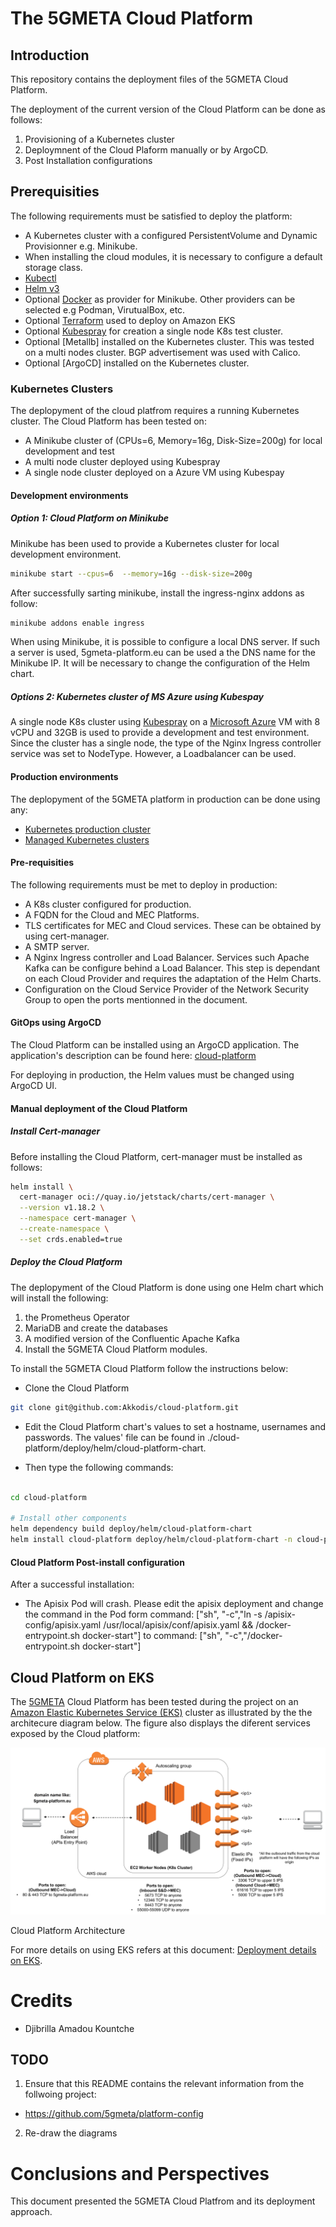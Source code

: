 # The 5GMETA Cloud Platform

## Introduction

This repository contains the deployment files of the 5GMETA Cloud Platform. 

The deployment of the current version of the Cloud Platform can be done as follows:

1. Provisioning of a Kubernetes cluster
2. Deploymnent of the Cloud Plaform manually or by ArgoCD.
3. Post Installation configurations

## Prerequisities

The following requirements must be satisfied to deploy the platform:

-  A Kubernetes cluster with a configured PersistentVolume and Dynamic Provisionner e.g. Minikube.
-  When installing the cloud modules, it is necessary to configure a default storage class.
-  [Kubectl](https://kubernetes.io/docs/tasks/tools/#kubectl)
-  [Helm v3](https://helm.sh/docs/intro/install/)
-  Optional [Docker](https://www.docker.com/get-started/) as provider for Minikube. Other providers can be selected e.g Podman, VirutualBox, etc.
-  Optional [Terraform](https://developer.hashicorp.com/terraform/install?product_intent=terraform) used to deploy on Amazon EKS
-  Optional [Kubespray](https://github.com/kubernetes-sigs/kubespray) for creation a single node K8s test cluster.
-  Optional [Metallb] installed on the Kubernetes cluster. This was tested on a multi nodes cluster. BGP advertisement was used with Calico. 
-  Optional [ArgoCD] installed on the Kubernetes cluster. 

### Kubernetes Clusters

The deplopyment of the cloud platfrom requires a running Kubernetes cluster. The Cloud Platform has been tested on:
- A Minikube cluster of (CPUs=6, Memory=16g, Disk-Size=200g) for local development and test
- A multi node cluster deployed using Kubespray
- A single node cluster deployed on a Azure VM using Kubespay

#### Development environments

##### Option 1: Cloud Platform on Minikube <a name="cloud-platform-minikube"></a>

Minikube has been used to provide a Kubernetes cluster for local development environment.

```bash
minikube start --cpus=6  --memory=16g --disk-size=200g
```

After successfully sarting minikube, install the ingress-nginx addons as follow:

```bash
minikube addons enable ingress
```

When using Minikube, it is possible to configure a local DNS server. If such a server is used,
5gmeta-platform.eu can be used a the DNS name for the Minikube IP. It will be necessary to change the configuration of the Helm chart.

##### Options 2: Kubernetes cluster of MS Azure using Kubespay

A single node K8s cluster using [Kubespray](https://github.com/kubernetes-sigs/kubespray) on a [Microsoft Azure](https://azure.microsoft.com/en-us/) VM with  8 vCPU and 32GB is used to provide a development and test environment. Since the cluster has a single node, the type of the Nginx Ingress controller service was set to NodeType. However, a Loadbalancer can be used. 

#### Production environments

The deplopyment of the 5GMETA platform in production can be done using any:

- [Kubernetes production cluster](https://kubernetes.io/docs/setup/production-environment/)
- [Managed Kubernetes clusters](https://kubernetes.io/docs/setup/production-environment/turnkey-solutions/)

#### Pre-requisities

The following requirements must be met to deploy in production:
- A K8s cluster configured for production.
- A FQDN for the Cloud and MEC Platforms.
- TLS certificates for MEC and Cloud services. These can be obtained by using cert-manager.
- A SMTP server.
- A Nginx Ingress controller and Load Balancer. Services such Apache Kafka can be configure behind a Load Balancer. This step is dependant on each Cloud Provider and requires the adaptation of the Helm Charts.
- Configuration on the Cloud Service Provider of the Network Security Group to open the ports mentionned in the document.

#### GitOps using ArgoCD

The Cloud Platform can be installed using an ArgoCD application. The application's description can be found here: [cloud-platform](https://github.com/Akkodis/cloud-platform/tree/main/deploy/argocd)

For deploying in production, the Helm values must be changed using ArgoCD UI. 


#### Manual deployment of the Cloud Platform


##### Install Cert-manager 


Before installing the Cloud Platform, cert-manager must be installed as follows:

```bash
helm install \
  cert-manager oci://quay.io/jetstack/charts/cert-manager \
  --version v1.18.2 \
  --namespace cert-manager \
  --create-namespace \
  --set crds.enabled=true
```

##### Deploy the Cloud Platform

The deplopyment of the Cloud Platform is done using one Helm chart which will install the following:

1. the Prometheus Operator
2. MariaDB and create the databases
3. A modified version of the Confluentic Apache Kafka
4. Install the 5GMETA Cloud Platform modules.

To install the 5GMETA Cloud Platform follow the instructions below:

- Clone the Cloud Platform

```bash
git clone git@github.com:Akkodis/cloud-platform.git
```

- Edit the Cloud Platform chart's values to set a hostname, usernames and passwords. The values' file can be found in ./cloud-platform/deploy/helm/cloud-platform-chart.

- Then type the following commands:

```bash

cd cloud-platform

# Install other components
helm dependency build deploy/helm/cloud-platform-chart
helm install cloud-platform deploy/helm/cloud-platform-chart -n cloud-platform --create-namespace
```

#### Cloud Platform Post-install configuration

After a successful installation:

-  The Apisix Pod will crash. Please edit the apisix deployment and change the command in the Pod form command: ["sh", "-c","ln -s /apisix-config/apisix.yaml /usr/local/apisix/conf/apisix.yaml && /docker-entrypoint.sh docker-start"] to command: ["sh", "-c","/docker-entrypoint.sh docker-start"]


## Cloud Platform on EKS <a name="cloud-platform-eks"></a>

The [5GMETA](https://cordis.europa.eu/project/id/957360) Cloud Platform has been tested during the project on an [Amazon Elastic Kubernetes Service (EKS)](https://aws.amazon.com/eks/) cluster as  illustrated by the  the architecure diagram below. The figure also displays the diferent services exposed by the Cloud platform:

<p align="center">
<img src="./docs/images/Cloud%20Architecture.png">

Cloud Platform Architecture
</p>

For more details on using EKS refers at this document: [Deployment details on EKS](./docs/deployment-options/eks.md).

# Credits

- Djibrilla Amadou Kountche

## TODO

1. Ensure that this README contains the relevant information from the follwoing project:
  - https://github.com/5gmeta/platform-config
2. Re-draw the diagrams

# Conclusions and Perspectives

This document presented the 5GMETA Cloud Platfrom and its deployment approach.
